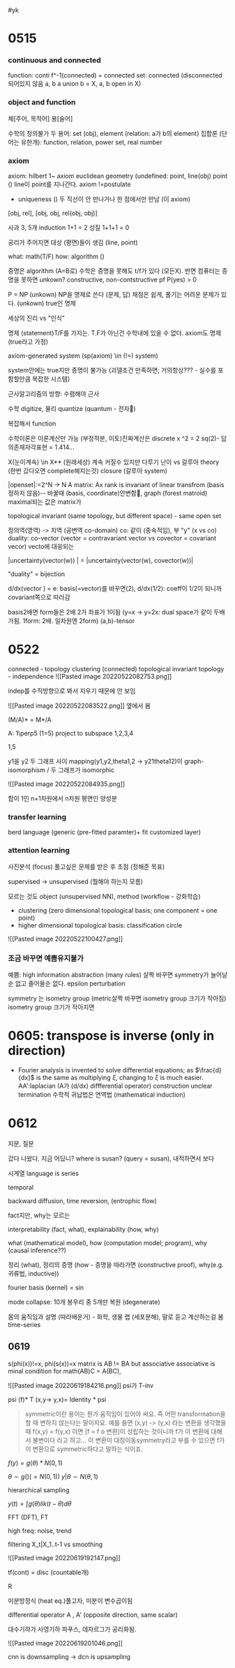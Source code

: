 #yk 
# 0515
### continuous and connected
function: conti
f^-1(connected) = connected
set: connected (disconnected 되어있지 않음 a, b a union b = X, a, b open in X)

### object and function
체[주어, 목적어] 용[술어]

수학의 정의불가 두 용어: set (obj), element (relation: a가 b의 element)
집합론 (단어는 유한개):
function, relation, power set, real number

### axiom
axiom: hilbert 1~ axiom euclidean geometry (undefined: point, line(obj) point () line이 point를 지나간다. 
axiom !=postulate
- uniqueness ()
두 직선이 안 만나거나 한 점에서만 만남 (이 axiom) 

[obj, rel], [obj, obj, rel(obj, obj)]

사과 3, 5개 
induction
1+1 = 2 성질
1+1+1 = 0

공리가 주어지면 대상 (평면)들이 생김 (line, point)

what: math(T/F) 
how: algorithm ()


증명은 algorithm (A=B로)
수학은 증명을 못해도 t/f가 있다 (모든X). 반면 컴퓨터는 증명을 못하면 unkown?
constructive, non-contstructive pf
P(yes) > 0

P = NP (unkown)
NP을 명제로 쓴다 
(문제, 답) 채점은 쉽게, 풀기는 어려운 문제가 있다. (unkown)
true인 명제

세상의 진리 vs "인식"

명제 (statement)T/F를 가지는. T.F가 아닌건 수학내에 있을 수 없다. 
axiom도 명제 (true라고 가정)

axiom-generated system (sp(axiom) \in (!=) system)

system안에는 true지만 증명이 불가능 (괴델조건 만족하면; 거의항상??? - 실수를 포함할만큼 복잡한 시스템)

근사알고리즘의 방향: 
수렴해야 근사

수학 digitize, 물리 quantize (quantum - 전자)

복잡해서 function

수학이론은 이론계산만 가능 (부정적분, 이토)진짜계산은 discrete
x ^2 = 2 sq(2)- 답의존재자각표현 = 1.414...

X(눈이계속) \in X** (원래세상) 계속 커질수 있지만 다루기 난이 vs 갈루아 theory (한번 갔다오면 complete해지는것) closure (갈루아 system)

|openset|:=2^N -> N
A matrix: Ax
rank is invariant of linear transfrom (basis정하지 않음)-- 바꿀때 (basis, coordinate)안변함, graph (forest matroid)
maximal되는 값은 matrix가

topological invariant (same topology, but different space) - same open set

정의역(영역) -> 치역 (공변역 co-domain) co: 같이 (종속적임), 부 "y"
(x vs co)
duality: co-vector (vector = contravariant vector vs covector = covariant vecor) vecto에 대응되는

|uncertainty(vector(w)) | = |uncertainty(vector(w), covector(w))|

"duality" = bijection

d/dx(vector ) = e: basis(=vector)를 바꾸면(2), d/dx(1/2): coeff이 1/2이 되니까 covariant쪽으로 따라감

basis2배면 form들은 2배
2가 좌표가 1이됨 (y=x -> y=2x: dual space가 같이 두배가됨. 1form: 2배. 일차원엔 2form)
(a,b)-tensor

# 0522
connected - topology
clustering (connected)
topological invariant
topology - independence
![[Pasted image 20220522082753.png]]

indep를 수직방향으로 봐서 지우기 때문에 안 보임

![[Pasted image 20220522083522.png]]
옆에서 봄

(M/A)* = M*/A

A: 1\perp5 (1=5)
project to subspace 1,2,3,4 

1,5

y1을 y2
 두 그래프 사이 mapping(y1,y2,theta1,2 -> y21theta12)이 graph- isomorphism / 두 그래프가 isomorphic


![[Pasted image 20220522084935.png]]

합이 1인 n+1차원에서 n차원 평면인 양성분

### transfer learning
berd language (generic (pre-fitted paramter)+ fit customized layer)

### attention learning
사진분석 (focus) 풀고싶은 문제를 받은 후 초점 (정해준 목표)


supervised -> unsupervised (뭘해야 하는지 모름)

모르는 것도 object (unsupervised NN), method (workflow - 강화학습)

- clustering (zero dimensional topological basis; one component = one point)
- higher dimensional topological basis: classification circle 

![[Pasted image 20220522100427.png]]

### 조금 바꾸면 예쁨유지불가
예쁨: high information abstraction (many rules)
살짝 바꾸면 symmetry가 늘어날순 없고 줄어들순 없다. 
epsilon perturbation

symmetry 는 isometry group (metric살짝 바꾸면 isometry group 크기가 작아짐)
isometry group 크기가 작아지면 

# 0605: transpose is inverse (only in direction)
- Fourier analysis is invented to solve differential equations; as $\frac{d}{dx}$  is the same as multiplying $\xi$, changing to  $\xi$ is much easier.
AA':laplacian (A가 (d/dx) diffferential operator)
construction unclear termination
수학적 귀납법은 연역법 (mathematical induction)

# 0612
지문, 질문 

갔다 나왔다. 지금 어딨니? where is susan? (query = susan), 내적하면서 보다

시계열 
language is series 

temporal

backward diffusion, time reversion, (entrophic flow)

fact지만, why는 모르는

interpretability (fact, what), explainability (how, why)

what (mathematical model), how (computation model; program), why (causal inference??)

정리 (what), 정리의 증명 (how - 증명을 따라가면 (constructive proof), why(e.g. 귀류법, inductive))

fourier basis (kernel) = sin

mode collapse: 10개 봉우리 중 5개만 복원 (degenerate)

몸의 움직임과 설명 (따라배운거) - 화학, 생물 랩 (세포분해), 말로 듣고 계산하는걸 봄
time-series

## 0619 
s(phi(x))!=x, phi(s(x))=x
matrix is AB != BA but associative
associative is minal condition for math(AB)C = A(BC), 

![[Pasted image 20220619184216.png]]
psi가 T-inv

psi (f)* T (x,y-> y,x)= Identity * psi

> symmetric이란 용어는 뭔가 움직임이 있어야 써요. 즉 어떤 transformation을 할 때 변하지 않는다는 말이지요. 예를 들면 (x,y) -> (y,x) 라는 변환을 생각했을 때 f(x,y) = f(y,x) 이면 [f = f o 변환]이 성립하는 것이니까 f가 이 변환에 대해서 불변이다 라고 하고… 이 변환이 대칭이동symmetry라고 부를 수 있으면 f가 이 변환으로 symmetric하다고 말하는 식이죠.


$f(y) = g(\theta) *N(0,1)$

$\theta \sim g() (= N(0,1))$
$y|\theta \sim N(\theta, 1)$

hierarchical sampling

$y(t) = \int g(\theta) lik(t-\theta) d\theta$

FFT (DFT), FT

high freq: noise, trend

filtering X_t|X_1..t-1 vs smoothing

![[Pasted image 20220619192147.png]]

tf(cont) = disc (countable개)

R

미분방정식 (heat eq.)풀고자, 미분이 변수곱이됨

differential operator A , A' (opposite direction, same scalar)

대수기하가 사영기하
파푸스, 데자르그가 공리화됨.

![[Pasted image 20220619201046.png]]

cnn is downsampling -> dcn is upsampling